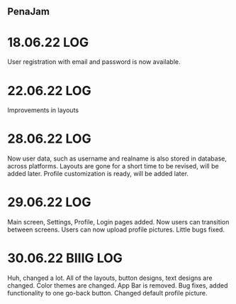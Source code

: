 ## PenaJam

# 18.06.22 LOG
User registration with email and password is now available.

# 22.06.22 LOG
Improvements in layouts

# 28.06.22 LOG
Now user data, such as username and realname is also stored in database, across platforms.
Layouts are gone for a short time to be revised, will be added later.
Profile customization is ready, will be added later.

# 29.06.22 LOG
Main screen, Settings, Profile, Login pages added.
Now users can transition between screens. Users can now upload profile pictures.
Little bugs fixed.

# 30.06.22 BIIIG LOG
Huh, changed a lot.
All of the layouts, button designs, text designs are changed. Color themes are changed. App Bar is removed.
Bug fixes, added functionality to one go-back button. Changed default profile picture.
